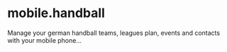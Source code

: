 mobile.handball
===============

Manage your german handball teams, leagues plan, events and contacts with your mobile phone...
